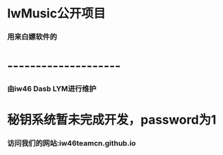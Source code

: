 # IwMusic公开项目
### 用来白嫖软件的
# --------------------
### 由iw46 Dasb LYM进行维护
# 秘钥系统暂未完成开发，password为1
### 访问我们的网站:iw46teamcn.github.io
